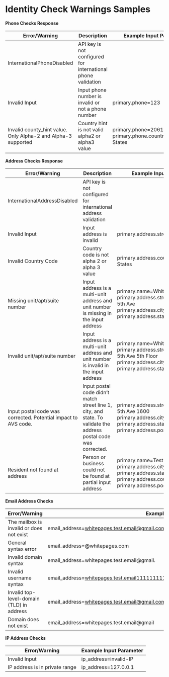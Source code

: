 # Identity Check Warnings Samples

**Phone Checks Response**

| Error/Warning | Description | Example Input Parameter |
| ------------- | ----------- | ----------------------- |
|InternationalPhoneDisabled|API key is not configured for international phone validation||
|Invalid Input|Input phone number is invalid or not a phone number|primary.phone=123|
|Invalid county_hint value. Only Alpha-2 and Alpha-3 supported|Country hint is not valid alpha2 or alpha3 value|primary.phone=2061115101<br>primary.phone.country_hint=United States|

**Address Checks Response**

| Error/Warning | Description | Example Input Parameter |
| ------------- | ----------- | ----------------------- |
|InternationalAddressDisabled|API key is not configured for international address validation||
|Invalid Input|Input address is invalid|primary.address.street_line_1=-|
|Invalid Country Code|Country code is not alpha 2 or alpha 3 value|primary.address.country_code=United States|
|Missing unit/apt/suite number|Input address is a multi-unit address and unit number is missing in the input address|primary.name=Whitepages<br>primary.address.street_line_1=1301 5th Ave<br>primary.address.city=Seattle<br>primary.address.state_code=WA|
|Invalid unit/apt/suite number|Input address is a multi-unit address and unit number is invalid in the input address|primary.name=Whitepages<br>primary.address.street_line_1=1301 5th Ave 5th Floor<br>primary.address.city=Seattle<br>primary.address.state_code=WA|
|Input postal code was corrected. Potential impact to AVS code.|Input postal code didn’t match street line 1, city, and state. To validate the address postal code was corrected.|primary.address.street_line_1=1301 5th Ave 1600<br>primary.address.city=Seattle<br>primary.address.state_code=WA<br>primary.address.postal_code=10001|
|Resident not found at address|Person or business could not be found at partial input address|primary.name=Test Na<br>primary.address.city=Seattle<br>primary.address.state_code=WA<br>primary.address.country_code=US<br>primary.address.postal_code=98102|

**Email Address Checks**

| Error/Warning | Example Input Parameter |
| ------------- | ----------------------- |
|The mailbox is invalid or does not exist|email_address=whitepages.test.email@gmail.com|
|General syntax error|email_address=@whitepages.com|
|Invalid domain syntax|email_address=whitepages.test.email@gmail.|
|Invalid username syntax|email_address=whitepages.test.email1111111111111111111111111111111111111111111@gmail.com|
|Invalid top-level-domain (TLD) in address|email_address=whitepages.test.email@gmail.com1|
|Domain does not exist|email_address=whitepages.test.email@gmail|

**IP Address Checks**

| Error/Warning | Example Input Parameter |
| ------------- | ----------------------- |
|Invalid Input|ip_address=invalid-IP|
|IP address is in private range|ip_address=127.0.0.1|
